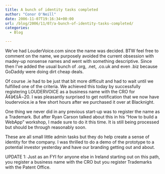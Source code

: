 ```yaml
---
title: A bunch of identity tasks completed
author: "Conor O'Neill"
date: 2006-11-07T19:16:34+00:00
url: /blog/2006/11/07/a-bunch-of-identity-tasks-completed/
categories:
  - Blog

---
```

We&#8217;ve had LouderVoice.com since the name was decided. BTW feel free to comment on the name, we purposely avoided the current obsession with madey-up nonsense names and went with something descriptive. Since then I&#8217;ve added the usual bunch of .org, .net, .co.uk and even .biz because GoDaddy were doing dirt cheap deals.

Of course .ie had to be just that bit more difficult and had to wait until we fulfilled one of the criteria. We achieved this today by successfully registering LOUDERVOICE as a business name with the CRO for Ã¢â€šÂ¬20. I was pleasantly surprised to get notification that we now have loudervoice.ie a few short hours after we purchased it over at Blacknight.

One thing we never did in any previous start-up was to register the name as a Trademark. But after Ryan Carson talked about this in his &#8220;How to build a WebApp&#8221; workshop, I made sure to do it this time. It is still being processed but should be through reasonably soon.

These are all small little admin tasks but they do help create a sense of identity for the company. I was thrilled to do a demo of the&nbsp;prototype&nbsp;to a potential investor yesterday and have our branding getting out and about.

UPDATE 1: Just as an FYI for anyone else in Ireland starting out on this path, you&nbsp;register a business name with the CRO but you register Trademarks with the Patent Office.
